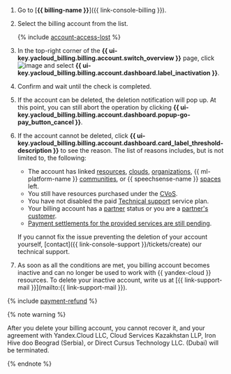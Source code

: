 1. Go to [**{{ billing-name }}**]({{ link-console-billing }}).
1. Select the billing account from the list.

    {% include [account-access-lost](../../_includes/billing/account-access-lost.md) %}

1. In the top-right corner of the **{{ ui-key.yacloud_billing.billing.account.switch_overview }}** page, click ![image](../../_assets/console-icons/ellipsis.svg) and select **{{ ui-key.yacloud_billing.billing.account.dashboard.label_inactivation }}**.
1. Confirm and wait until the check is completed.
1. If the account can be deleted, the deletion notification will pop up. At this point, you can still abort the operation by clicking **{{ ui-key.yacloud_billing.billing.account.dashboard.popup-go-pay_button_cancel }}**.
1. If the account cannot be deleted, click **{{ ui-key.yacloud_billing.billing.account.dashboard.card_label_threshold-description }}** to see the reason.
   The list of reasons includes, but is not limited to, the following:
     * The account has linked [resources](../../resource-manager/concepts/resources-hierarchy.md#rm-resources), [clouds](../../resource-manager/concepts/resources-hierarchy.md#cloud), [organizations](../../organization/concepts/organization.md), {{ ml-platform-name }} [communities](../../datasphere/concepts/community.md), or {{ speechsense-name }} [spaces](../../speechsense/concepts/resources-hierarchy.md#space) left. 
     * You still have resources purchased under the [CVoS](../../billing/concepts/cvos.md).
     * You have not disabled the paid [Technical support](../../support/overview.md) service plan.
     * Your billing account has a [partner](../../partner/terms.md#referral-partner) status or you are a [partner's customer](../../partner/terms.md#sub-account).
     * [Payment settlements for the provided services are still pending](../../billing/concepts/act.md).
 
   If you cannot fix the issue preventing the deletion of your account yourself, [contact]({{ link-console-support }}/tickets/create) our technical support.
1. As soon as all the conditions are met, you billing account becomes inactive and can no longer be used to work with {{ yandex-cloud }} resources. To delete your inactive account, write us at [{{ link-support-mail }}](mailto:{{ link-support-mail }}).

{% include [payment-refund](../../_includes/billing/payment-refund.md) %}

{% note warning %}

After you delete your billing account, you cannot recover it, and your agreement with Yandex.Cloud LLC, Cloud Services Kazakhstan LLP, Iron Hive doo Beograd (Serbia), or Direct Cursus Technology LLC. (Dubai) will be terminated.

{% endnote %}
